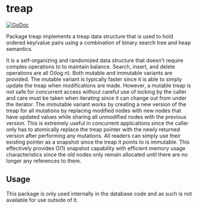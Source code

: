# treap

[![GoDoc](https://godoc.org/github.com/p9c/util/treap?status.png)](http://godoc.org/github.com/p9c/util/treap)

Package treap implements a treap data structure that is used to hold ordered key/value pairs using a combination of binary search tree and heap semantics.

It is a self-organizing and randomized data structure that doesn't require complex operations to to maintain balance. Search, insert, and delete operations are all O(log n). Both mutable and immutable variants are provided. The mutable variant is typically faster since it is able to simply update the treap when modifications are made. However, a mutable treap is not safe for concurrent access without careful use of locking by the caller and care must be taken when iterating since it can change out from under the iterator.
The immutable variant works by creating a new version of the treap for all mutations by replacing modified nodes with new nodes that have updated values while sharing all unmodified nodes with the previous version. This is extremely useful in concurrent applications since the caller only has to atomically replace the treap pointer with the newly returned version after performing any mutations. All readers can simply use their existing pointer as a snapshot since the treap it points to is immutable. This effectively provides O(1) snapshot capability with efficient memory usage characteristics since the old nodes only remain allocated until there are no longer any references to them.

## Usage

This package is only used internally in the database code and as such is not available for use outside of it.

